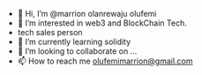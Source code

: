 - 👋 Hi, I’m @marrion olanrewaju olufemi
- 👀 I’m interested in web3 and BlockChain Tech.
- tech sales person
- 🌱 I’m currently learning solidity 
- 💞️ I’m looking to collaborate on ...
- 📫 How to reach me olufemimarrion@gmail.com

<!---
marrionolufemi/marrionolufemi is a ✨ special ✨ repository because its `README.md` (this file) appears on your GitHub profile.
You can click the Preview link to take a look at your changes.
--->
